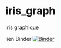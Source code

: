 # iris_graph
iris graphique

lien Binder
[![Binder](https://mybinder.org/badge_logo.svg)](https://mybinder.org/v2/gh/yoskoi/iris_graph.git/HEAD)
